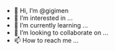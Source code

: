 - 👋 Hi, I’m @gigimen
- 👀 I’m interested in ...
- 🌱 I’m currently learning ...
- 💞️ I’m looking to collaborate on ...
- 📫 How to reach me ...

<!---
gigimen/gigimen is a ✨ special ✨ repository because its `README.md` (this file) appears on your GitHub profile.
You can click the Preview link to take a look at your changes.
--->
